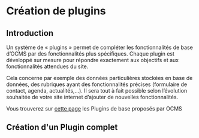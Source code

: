 # Création de plugins #

## Introduction ##

Un système de « plugins » permet de compléter les fonctionnalités de base d’OCMS par des fonctionnalités plus spécifiques. Chaque plugin est développé sur mesure pour répondre exactement aux objectifs et aux fonctionnalités attendues du site.

Cela concerne par exemple des données particulières stockées en base de données, des rubriques ayant des fonctionnalités précises (formulaire de contact, agenda, actualités,…). Il sera tout à fait possible selon l’évolution souhaitée de votre site internet d’ajouter de nouvelles fonctionnalités.

Vous trouverez sur [cette page](http://code.google.com/p/opixido-ocms/wiki/pluginsDeBase) les Plugins de base proposés par OCMS

## Création d'un Plugin complet ##